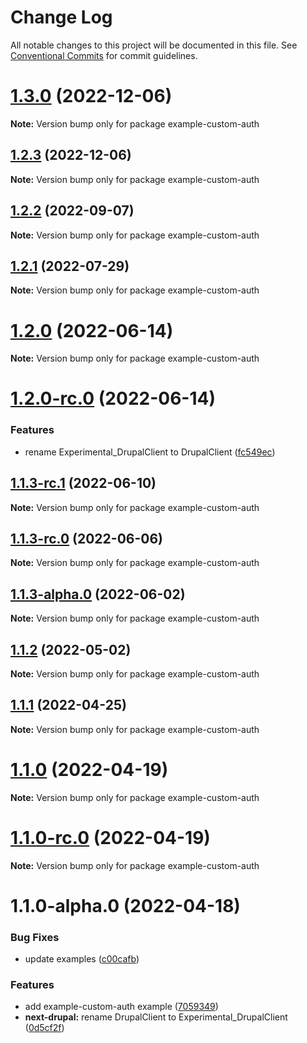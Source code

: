 # Change Log

All notable changes to this project will be documented in this file.
See [Conventional Commits](https://conventionalcommits.org) for commit guidelines.

# [1.3.0](https://github.com/chapter-three/next-drupal/compare/example-custom-auth@1.2.3...example-custom-auth@1.3.0) (2022-12-06)

**Note:** Version bump only for package example-custom-auth





## [1.2.3](https://github.com/chapter-three/next-drupal/compare/example-custom-auth@1.2.2...example-custom-auth@1.2.3) (2022-12-06)

**Note:** Version bump only for package example-custom-auth





## [1.2.2](https://github.com/chapter-three/next-drupal/compare/example-custom-auth@1.2.1...example-custom-auth@1.2.2) (2022-09-07)

**Note:** Version bump only for package example-custom-auth





## [1.2.1](https://github.com/chapter-three/next-drupal/compare/example-custom-auth@1.2.0...example-custom-auth@1.2.1) (2022-07-29)

**Note:** Version bump only for package example-custom-auth





# [1.2.0](https://github.com/chapter-three/next-drupal/compare/example-custom-auth@1.2.0-rc.0...example-custom-auth@1.2.0) (2022-06-14)

**Note:** Version bump only for package example-custom-auth





# [1.2.0-rc.0](https://github.com/chapter-three/next-drupal/compare/example-custom-auth@1.1.3-rc.1...example-custom-auth@1.2.0-rc.0) (2022-06-14)


### Features

* rename Experimental_DrupalClient to DrupalClient ([fc549ec](https://github.com/chapter-three/next-drupal/commit/fc549ecab94a5a1e67f38b4e951351365adbb1f5))





## [1.1.3-rc.1](https://github.com/chapter-three/next-drupal/compare/example-custom-auth@1.1.3-rc.0...example-custom-auth@1.1.3-rc.1) (2022-06-10)

**Note:** Version bump only for package example-custom-auth





## [1.1.3-rc.0](https://github.com/chapter-three/next-drupal/compare/example-custom-auth@1.1.3-alpha.0...example-custom-auth@1.1.3-rc.0) (2022-06-06)

**Note:** Version bump only for package example-custom-auth





## [1.1.3-alpha.0](https://github.com/chapter-three/next-drupal/compare/example-custom-auth@1.1.2...example-custom-auth@1.1.3-alpha.0) (2022-06-02)

**Note:** Version bump only for package example-custom-auth





## [1.1.2](https://github.com/chapter-three/next-drupal/compare/example-custom-auth@1.1.1...example-custom-auth@1.1.2) (2022-05-02)

**Note:** Version bump only for package example-custom-auth





## [1.1.1](https://github.com/chapter-three/next-drupal/compare/example-custom-auth@1.1.0...example-custom-auth@1.1.1) (2022-04-25)

**Note:** Version bump only for package example-custom-auth





# [1.1.0](https://github.com/chapter-three/next-drupal/compare/example-custom-auth@1.1.0-rc.0...example-custom-auth@1.1.0) (2022-04-19)

**Note:** Version bump only for package example-custom-auth





# [1.1.0-rc.0](https://github.com/chapter-three/next-drupal/compare/example-custom-auth@1.1.0-alpha.0...example-custom-auth@1.1.0-rc.0) (2022-04-19)

**Note:** Version bump only for package example-custom-auth





# 1.1.0-alpha.0 (2022-04-18)


### Bug Fixes

* update examples ([c00cafb](https://github.com/chapter-three/next-drupal/commit/c00cafbf3c667265fd6f0478164808664f778433))


### Features

* add example-custom-auth example ([7059349](https://github.com/chapter-three/next-drupal/commit/7059349256225bb075c6a24ff6527128dc877cd2))
* **next-drupal:** rename DrupalClient to Experimental_DrupalClient ([0d5cf2f](https://github.com/chapter-three/next-drupal/commit/0d5cf2f44b503a2d8e61eee19146fd5b797356ab))
